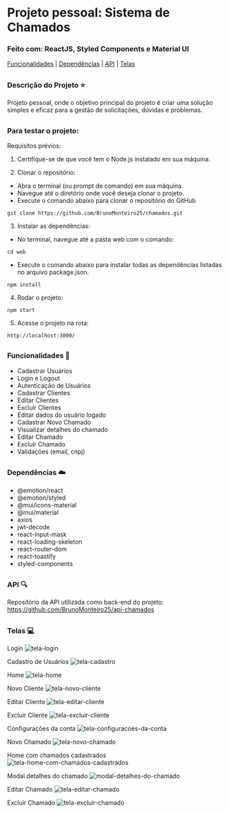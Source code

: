 # Projeto pessoal: Sistema de Chamados

### Feito com: ReactJS, Styled Components e Material UI

[Funcionalidades](#funcionalidades-checkered_flag) | [Dependências](#dependências-cloud) | [API](#api-mag) | [Telas](#telas-computer) 
##

### Descrição do Projeto :star:

Projeto pessoal, onde o objetivo principal do projeto é criar uma solução simples e eficaz para a gestão de solicitações, dúvidas e problemas.
##

### Para testar o projeto:

Requisitos prévios:
1. Certifique-se de que você tem o Node.js instalado em sua máquina.

2. Clonar o repositório:
- Abra o terminal (ou prompt de comando) em sua máquina.
- Navegue até o diretório onde você deseja clonar o projeto.
- Execute o comando abaixo para clonar o repositório do GitHub
```
git clone https://github.com/BrunoMonteiro25/chamados.git
```

3. Instalar as dependências:
- No terminal, navegue até a pasta web com o comando:
```
cd web
```
- Execute o comando abaixo para instalar todas as dependências listadas no arquivo package.json.
```
npm install
```

4. Rodar o projeto:
```
npm start
```

5. Acesse o projeto na rota:
```
http://localhost:3000/
```
## 

### Funcionalidades :checkered_flag:
- Cadastrar Usuários
- Login e Logout
- Autenticação de Usuários
- Cadastrar Clientes
- Editar Clientes
- Excluir Clientes
- Editar dados do usuário logado
- Cadastrar Novo Chamado
- Visualizar detalhes do chamado
- Editar Chamado
- Excluir Chamado
- Validações (email, cnpj)
##

### Dependências :cloud:
- @emotion/react
- @emotion/styled
- @mui/icons-material
- @mui/material
- axios
- jwt-decode
- react-input-mask
- react-loading-skeleton
- react-router-dom
- react-toastify
- styled-components
##

### API :mag:

Repositório da API utilizada como back-end do projeto: https://github.com/BrunoMonteiro25/api-chamados
##

### Telas :computer:

Login
![tela-login](https://github.com/BrunoMonteiro25/utilidades/assets/98993736/0ee0aa5e-6057-4865-b949-535809777d9c)

Cadastro de Usuários
![tela-cadastro](https://github.com/BrunoMonteiro25/utilidades/assets/98993736/c116d7b5-90c3-486f-bc52-95f1d4e37ffa)

Home
![tela-home](https://github.com/BrunoMonteiro25/utilidades/assets/98993736/e72bb0de-7485-4fd9-9ef3-dc30d1ac3df6)

Novo Cliente
![tela-novo-cliente](https://github.com/BrunoMonteiro25/utilidades/assets/98993736/a27bbd03-deaa-482c-be78-aa47bf641d5d)

Editar Cliente
![tela-editar-cliente](https://github.com/BrunoMonteiro25/utilidades/assets/98993736/2b5943b5-013c-4432-8a86-f2bec8a64fde)

Excluir Cliente
![tela-excluir-cliente](https://github.com/BrunoMonteiro25/utilidades/assets/98993736/091223c8-bec3-4947-a37c-0892be2dab8a)

Configurações da conta
![tela-configuracoes-da-conta](https://github.com/BrunoMonteiro25/utilidades/assets/98993736/cb6d49a4-6983-4e84-afd0-d5d0d8f53c53)

Novo Chamado
![tela-novo-chamado](https://github.com/BrunoMonteiro25/utilidades/assets/98993736/f185c35a-751a-4e54-94bf-4c8ee1261f0c)

Home com chamados cadastrados
![tela-home-com-chamados-cadastrados](https://github.com/BrunoMonteiro25/utilidades/assets/98993736/b8733602-f6cd-4958-83a7-cb96ccb53a43)

Modal detalhes do chamado
![modal-detalhes-do-chamado](https://github.com/BrunoMonteiro25/utilidades/assets/98993736/dfd1ac15-90c2-4973-a6c0-a08a0f9c638c)

Editar Chamado
![tela-editar-chamado](https://github.com/BrunoMonteiro25/utilidades/assets/98993736/0a5129b5-1cfb-4795-8ebf-d032668a97a7)

Excluir Chamado
![tela-excluir-chamado](https://github.com/BrunoMonteiro25/utilidades/assets/98993736/a5b12656-8e05-46ef-9cb9-997352c7dd5a)


